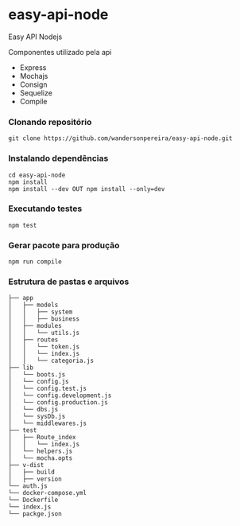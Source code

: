 # easy-api-node
Easy API Nodejs

Componentes utilizado pela api
* Express
* Mochajs
* Consign
* Sequelize
* Compile

### Clonando repositório
```
git clone https://github.com/wandersonpereira/easy-api-node.git
```

### Instalando dependências
```
cd easy-api-node
npm install
npm install --dev OUT npm install --only=dev
```

### Executando testes
```
npm test
```
### Gerar pacote para produção
```
npm run compile
```

### Estrutura de pastas e arquivos
```
├── app
│   ├── models
│   │   ├── system
│   │   ├── business
│   ├── modules
│   │   └── utils.js 
│   ├── routes
│   │   └── token.js
│   │   └── index.js
│   │   └── categoria.js
├── lib
│   └── boots.js
│   └── config.js
│   └── config.test.js
│   └── config.development.js
│   └── config.production.js
│   └── dbs.js
│   └── sysDb.js
│   └── middlewares.js
├── test
│   ├── Route_index
│   │   └── index.js
│   └── helpers.js
│   └── mocha.opts
├── v-dist
│   ├── build
│   ├── version
└── auth.js
└── docker-compose.yml
└── Dockerfile
└── index.js
└── packge.json

```
